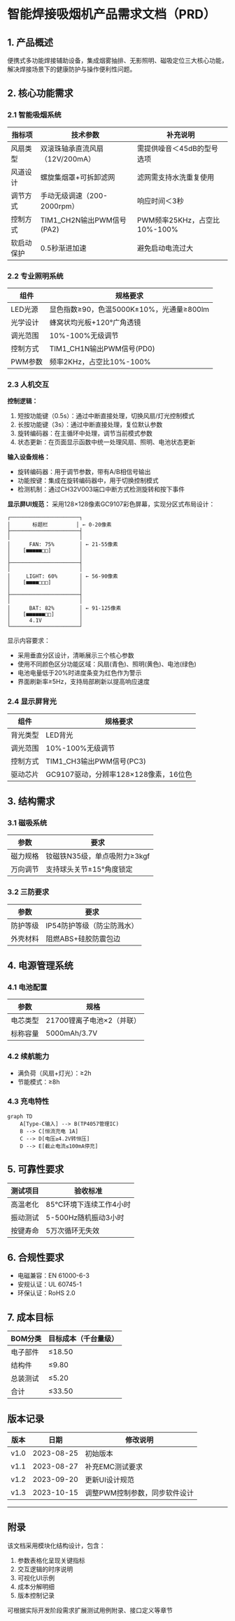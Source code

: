 # 智能焊接吸烟机产品需求文档（PRD）

## 1. 产品概述
便携式多功能焊接辅助设备，集成烟雾抽排、无影照明、磁吸定位三大核心功能，解决焊接场景下的健康防护与操作便利性问题。

## 2. 核心功能需求

### 2.1 智能吸烟系统
| 指标项       | 技术参数                          | 补充说明                     |
|--------------|-----------------------------------|------------------------------|
| 风扇类型      | 双滚珠轴承直流风扇（12V/200mA）  | 需提供噪音＜45dB的型号选项   |
| 风道设计      | 螺旋集烟罩+可拆卸滤网            | 滤网需支持水洗重复使用       |
| 调节方式      | 手动无级调速（200-2000rpm）       | 响应时间＜3秒                |
| 控制方式      | TIM1_CH2N输出PWM信号(PA2)         | PWM频率25KHz，占空比10%-100% |
| 软启动保护    | 0.5秒渐进加速                    | 避免启动电流过大            |

### 2.2 专业照明系统
| 组件          | 规格要求                                              |
|---------------|-------------------------------------------------------|
| LED光源       | 显色指数≥90，色温5000K±10%，光通量≥800lm            |
| 光学设计      | 蜂窝状均光板+120°广角透镜                             |
| 调光范围      | 10%-100%无级调节                                      |
| 控制方式      | TIM1_CH1N输出PWM信号(PD0)                             |
| PWM参数       | 频率2KHz，占空比10%-100%                             |

### 2.3 人机交互

**控制逻辑：**
1. 短按功能键（0.5s）：通过中断直接处理，切换风扇/灯光控制模式
2. 长按功能键（3s）：通过中断直接处理，复位默认参数
3. 旋转编码器：在主循环中处理，调节当前模式参数
4. 状态更新：在页面显示函数中统一处理风扇、照明、电池状态更新

**输入设备规格：**
- 旋转编码器：用于调节参数，带有A/B相信号输出
- 功能按键：集成在旋转编码器中，用于切换控制模式
- 检测机制：通过CH32V003端口中断方式检测旋转和按下事件

**显示屏UI规范：**
采用128×128像素GC9107彩色屏幕，实现分区式布局设计：

```
┌──────────────────────┐
│       标题栏         │ ← 0-20像素
├──────────────────────┤
│                      │
│      FAN: 75%        │ ← 21-55像素
│    [■■■■■□□]         │
│                      │
├──────────────────────┤
│                      │
│     LIGHT: 60%       │ ← 56-90像素
│    [■■■■□□□]         │
│                      │
├──────────────────────┤
│                      │
│      BAT: 82%        │ ← 91-125像素
│    [■■■■■■□□]        │
│      4.1V            │
└──────────────────────┘
```

显示内容要求：
- 采用垂直分区设计，清晰展示三个核心参数
- 使用不同颜色区分功能区域：风扇(青色)、照明(黄色)、电池(绿色)
- 电池电量低于20%时进度条变为红色作为警示
- 界面刷新率≥5Hz，支持局部刷新以提高响应速度

### 2.4 显示屏背光
| 组件          | 规格要求                                              |
|---------------|-------------------------------------------------------|
| 背光类型      | LED背光                                               |
| 调光范围      | 10%-100%无级调节                                      |
| 控制方式      | TIM1_CH3输出PWM信号(PC3)                              |
| 驱动芯片      | GC9107驱动，分辨率128×128像素，16位色                 |

## 3. 结构需求

### 3.1 磁吸系统
| 参数       | 要求                          |
|------------|-------------------------------|
| 磁力规格   | 钕磁铁N35级，单点吸附力≥3kgf  |
| 万向调节   | 支持球头关节±15°角度锁定      |

### 3.2 三防要求
| 参数       | 要求                          |
|------------|-------------------------------|
| 防护等级   | IP54防护等级（防尘防溅水）    |
| 外壳材料   | 阻燃ABS+硅胶防震包边          |

## 4. 电源管理系统

### 4.1 电池配置
| 参数       | 规格                          |
|------------|-------------------------------|
| 电芯类型   | 21700锂离子电池×2（并联）     |
| 标称容量   | 5000mAh/3.7V                 |

### 4.2 续航能力
- 满负荷（风扇+灯光）：≥2h
- 节能模式：≥8h

### 4.3 充电特性
```mermaid
graph TD
    A[Type-C输入] --> B(TP4057管理IC)
    B --> C[恒流充电 1A]
    C --> D[电压≥4.2V转恒压]
    D --> E[截止电流≤100mA停充]
```

## 5. 可靠性要求
| 测试项目   | 验收标准                      |
|------------|-------------------------------|
| 高温老化   | 85℃环境下连续工作4小时        |
| 振动测试   | 5-500Hz随机振动3小时          |
| 按键寿命   | 5万次循环无失效               |

## 6. 合规性要求
- 电磁兼容：EN 61000-6-3
- 安规认证：UL 60745-1
- 环保认证：RoHS 2.0

## 7. 成本目标
| BOM分类    | 目标成本（千台量级）          |
|------------|-------------------------------|
| 电子部件   | ≤18.50                       |
| 结构件     | ≤9.80                        |
| 总装测试   | ≤5.20                        |
| 合计       | ≤33.50                       |

## 版本记录
| 版本       | 日期        | 修改说明                      |
|------------|-------------|-------------------------------|
| v1.0       | 2023-08-25  | 初始版本                      |
| v1.1       | 2023-08-27  | 补充EMC测试要求               |
| v1.2       | 2023-09-20  | 更新UI设计规范                | 
| v1.3       | 2023-10-15  | 调整PWM控制参数，同步软件设计 |

---

## 附录
该文档采用模块化结构设计，包含：
1. 参数表格化呈现关键指标
2. 交互逻辑的时序说明
3. 可视化UI示例
4. 成本分解明细
5. 版本控制记录

可根据实际开发阶段需求扩展测试用例附录、接口定义等章节